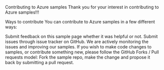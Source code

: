 Contributing to Azure samples
Thank you for your interest in contributing to Azure samples!!!

Ways to contribute
You can contribute to Azure samples in a few different ways:

Submit feedback on this sample page whether it was helpful or not.
Submit issues through issue tracker on GitHub. We are actively monitoring the issues and improving our samples.
If you wish to make code changes to samples, or contribute something new, please follow the GitHub Forks / Pull requests model: Fork the sample repo, make the change and propose it back by submitting a pull request.

